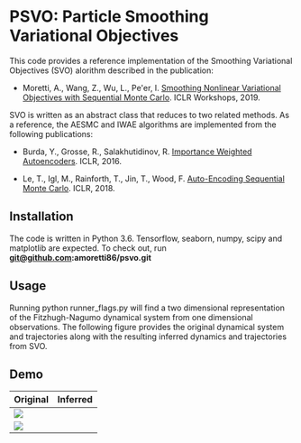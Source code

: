 # PSVO: Particle Smoothing Variational Objectives

This code provides a reference implementation of the Smoothing Variational Objectives (SVO) alorithm described in the publication: 

* Moretti, A., Wang, Z., Wu, L., Pe'er, I. [Smoothing Nonlinear Variational Objectives with Sequential Monte Carlo](https://openreview.net/pdf?id=HJg24U8tuE). ICLR Workshops, 2019.

SVO is written as an abstract class that reduces to two related methods. As a reference, the AESMC and IWAE algorithms are implemented from the following publications:

* Burda, Y., Grosse, R., Salakhutidinov, R. [Importance Weighted Autoencoders](https://arxiv.org/abs/1509.00519). ICLR, 2016.

* Le, T., Igl, M., Rainforth, T., Jin, T., Wood, F. [Auto-Encoding Sequential Monte Carlo](https://arxiv.org/abs/1705.10306). ICLR, 2018.


## Installation

The code is written in Python 3.6. Tensorflow, seaborn, numpy, scipy and matplotlib are expected. To check out, run <b>git@github.com:amoretti86/psvo.git</b>


## Usage

Running python runner_flags.py will find a two dimensional representation of the Fitzhugh-Nagumo dynamical system from one dimensional observations. The following figure provides the original dynamical system and trajectories along with the resulting inferred dynamics and trajectories from SVO. 


## Demo

| Original | Inferred |
|-----------|----------|
|![]("https://github.com/amoretti86/PSVO/tree/master/notebooks/figures/fhn.png")| 
|![]("https://github.com/amoretti86/PSVO/tree/master/notebooks/figures/fit.png")|
